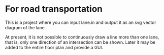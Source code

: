 # For road transportation
This is a project where you can input lane.in and output it as an svg vector diagram of the lane.

At present, it is not possible to continuously draw a line more than one lane, that is, only one direction of an intersection can be shown.
Later it may be added to the entire floor plan and provide a GUI.
